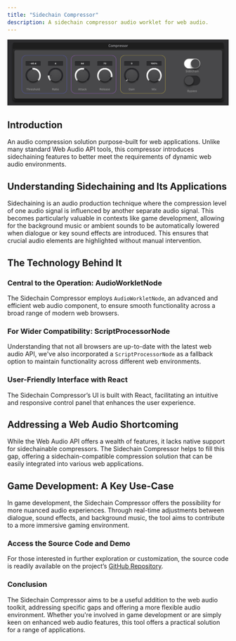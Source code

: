 ```yaml
---
title: "Sidechain Compressor"
description: A sidechain compressor audio worklet for web audio.
---
```


[![Try it out](./sidechain.png 'Sidechain Application')](/sidechain-compressor-audio-worklet/index.html)

## Introduction

An audio compression solution purpose-built for web applications. Unlike many standard Web Audio API tools, this compressor introduces sidechaining features to better meet the requirements of dynamic web audio environments.

## Understanding Sidechaining and Its Applications

Sidechaining is an audio production technique where the compression level of one audio signal is influenced by another separate audio signal. This becomes particularly valuable in contexts like game development, allowing for the background music or ambient sounds to be automatically lowered when dialogue or key sound effects are introduced. This ensures that crucial audio elements are highlighted without manual intervention.

## The Technology Behind It

### Central to the Operation: AudioWorkletNode

The Sidechain Compressor employs `AudioWorkletNode`, an advanced and efficient web audio component, to ensure smooth functionality across a broad range of modern web browsers.

### For Wider Compatibility: ScriptProcessorNode

Understanding that not all browsers are up-to-date with the latest web audio API, we've also incorporated a `ScriptProcessorNode` as a fallback option to maintain functionality across different web environments.

### User-Friendly Interface with React

The Sidechain Compressor’s UI is built with React, facilitating an intuitive and responsive control panel that enhances the user experience.

## Addressing a Web Audio Shortcoming

While the Web Audio API offers a wealth of features, it lacks native support for sidechainable compressors. The Sidechain Compressor helps to fill this gap, offering a sidechain-compatible compression solution that can be easily integrated into various web applications.

## Game Development: A Key Use-Case

In game development, the Sidechain Compressor offers the possibility for more nuanced audio experiences. Through real-time adjustments between dialogue, sound effects, and background music, the tool aims to contribute to a more immersive gaming environment.

### Access the Source Code and Demo

For those interested in further exploration or customization, the source code is readily available on the project’s [GitHub Repository](https://github.com/jadujoel/sidechain-compressor-audio-worklet).

### Conclusion

The Sidechain Compressor aims to be a useful addition to the web audio toolkit, addressing specific gaps and offering a more flexible audio environment. Whether you're involved in game development or are simply keen on enhanced web audio features, this tool offers a practical solution for a range of applications.

